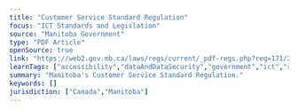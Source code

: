 ```yaml
---
title: "Customer Service Standard Regulation"
focus: "ICT Standards and Legislation"
source: "Manitoba Government"
type: "PDF Article"
openSource: true
link: "https://web2.gov.mb.ca/laws/regs/current/_pdf-regs.php?reg=171/2015"
learnTags: ["accessibility","dataAndDataSecurity","government","ict","regulation","disability","framework","canadianLandscape"]
summary: "Manitoba's Customer Service Standard Regulation."
keywords: []
jurisdiction: ["Canada","Manitoba"]
---
```

